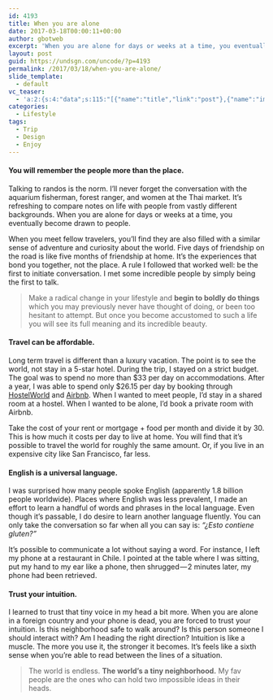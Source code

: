 ```yaml
---
id: 4193
title: When you are alone
date: 2017-03-18T00:00:11+00:00
author: gbotweb
excerpt: 'When you are alone for days or weeks at a time, you eventually become drawn to people. Talking to randos is the norm. After a long time I could witness the sunrise. I could feel the sun rays falling on my body. '
layout: post
guid: https://undsgn.com/uncode/?p=4193
permalink: /2017/03/18/when-you-are-alone/
slide_template:
  - default
vc_teaser:
  - 'a:2:{s:4:"data";s:115:"[{"name":"title","link":"post"},{"name":"image","image":"featured","link":"none"},{"name":"text","mode":"excerpt"}]";s:7:"bgcolor";s:0:"";}'
categories:
  - Lifestyle
tags:
  - Trip
  - Design
  - Enjoy
---
```

#### You will remember the people more than the place.

Talking to randos is the norm. I’ll never forget the conversation with the aquarium fisherman, forest ranger, and women at the Thai market. It’s refreshing to compare notes on life with people from vastly different backgrounds. When you are alone for days or weeks at a time, you eventually become drawn to people.

When you meet fellow travelers, you’ll find they are also filled with a similar sense of adventure and curiosity about the world. Five days of friendship on the road is like five months of friendship at home. It’s the experiences that bond you together, not the place. A rule I followed that worked well: be the first to initiate conversation. I met some incredible people by simply being the first to talk.

> Make a radical change in your lifestyle and **begin to boldly do things** which you may previously never have thought of doing, or been too hesitant to attempt. But once you become accustomed to such a life you will see its full meaning and its incredible beauty.

#### Travel can be affordable.

Long term travel is different than a luxury vacation. The point is to see the world, not stay in a 5-star hotel. During the trip, I stayed on a strict budget. The goal was to spend no more than $33 per day on accommodations. After a year, I was able to spend only $26.15 per day by booking through <a href="http://www.google.com" target="_blank" rel="noopener noreferrer">HostelWorld</a> and <a href="http://www.google.com" target="_blank" rel="noopener noreferrer">Airbnb</a>. When I wanted to meet people, I’d stay in a shared room at a hostel. When I wanted to be alone, I’d book a private room with Airbnb.

Take the cost of your rent or mortgage + food per month and divide it by 30. This is how much it costs per day to live at home. You will find that it’s possible to travel the world for roughly the same amount. Or, if you live in an expensive city like San Francisco, far less.

#### English is a universal language.

I was surprised how many people spoke English (apparently 1.8 billion people worldwide). Places where English was less prevalent, I made an effort to learn a handful of words and phrases in the local language. Even though it’s passable, I do desire to learn another language fluently. You can only take the conversation so far when all you can say is: _“¿Esto contiene gluten?”_

It’s possible to communicate a lot without saying a word. For instance, I left my phone at a restaurant in Chile. I pointed at the table where I was sitting, put my hand to my ear like a phone, then shrugged — 2 minutes later, my phone had been retrieved.

#### Trust your intuition.

I learned to trust that tiny voice in my head a bit more. When you are alone in a foreign country and your phone is dead, you are forced to trust your intuition. Is this neighborhood safe to walk around? Is this person someone I should interact with? Am I heading the right direction? Intuition is like a muscle. The more you use it, the stronger it becomes. It’s feels like a sixth sense when you’re able to read between the lines of a situation.

> The world is endless. **The world’s a tiny neighborhood.** My fav people are the ones who can hold two impossible ideas in their heads.